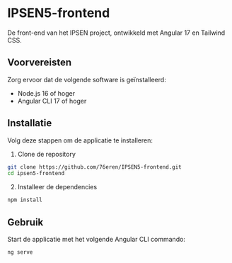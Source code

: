 # IPSEN5-frontend
De front-end van het IPSEN project, ontwikkeld met Angular 17 en Tailwind CSS.

## Voorvereisten
Zorg ervoor dat de volgende software is geïnstalleerd:
  - Node.js 16 of hoger
  - Angular CLI 17 of hoger

## Installatie
Volg deze stappen om de applicatie te installeren:
1. Clone de repository
```bash
git clone https://github.com/76eren/IPSEN5-frontend.git
cd ipsen5-frontend
```
2. Installeer de dependencies
```bash
npm install
```

## Gebruik
Start de applicatie met het volgende Angular CLI commando:
```bash
ng serve
```
